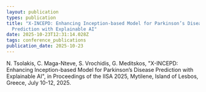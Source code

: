 ```yaml
---
layout: publication
types: publication
title: "X-INCEPD: Enhancing Inception-based Model for Parkinson’s Disease
  Prediction with Explainable AI"
date: 2025-10-23T12:31:14.028Z
tags: conference_publications
publication_date: 2025-10-23
---
```

<!--StartFragment-->

N. Tsolakis, C. Maga-Nteve, S. Vrochidis, G. Meditskos, "X-INCEPD: Enhancing Inception-based Model for Parkinson’s Disease Prediction with Explainable AI", in Proceedings of the IISA 2025, Mytilene, Island of Lesbos, Greece, July 10-12, 2025.

<!--EndFragment-->